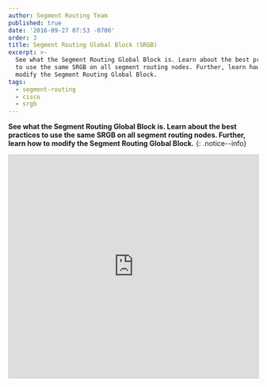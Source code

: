 ```yaml
---
author: Segment Routing Team
published: true
date: '2016-09-27 07:53 -0700'
order: 3
title: Segment Routing Global Block (SRGB)
excerpt: >-
  See what the Segment Routing Global Block is. Learn about the best practices
  to use the same SRGB on all segment routing nodes. Further, learn how to
  modify the Segment Routing Global Block.
tags:
  - segment-routing
  - cisco
  - srgb
---
```


**See what the Segment Routing Global Block is. Learn about the best practices to use the same SRGB on all segment routing nodes. Further, learn how to modify the Segment Routing Global Block.**
{: .notice--info}

<iframe src="https://app.box.com/embed/preview/9m1a3uizlcgbgh31si3vdn2oy68v274t?theme=dark" width="800" height="450" frameborder="0" marginwidth="0" marginheight="0" scrolling="no" style="border:1px solid #CCC; border-width:1px; margin-bottom:5px; max-width: 100%;" allowfullscreen webkitallowfullscreen msallowfullscreen></iframe>
